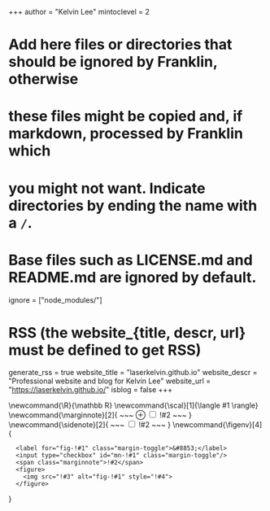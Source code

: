 <!--
Add here global page variables to use throughout your website.
-->
+++
author = "Kelvin Lee"
mintoclevel = 2

# Add here files or directories that should be ignored by Franklin, otherwise
# these files might be copied and, if markdown, processed by Franklin which
# you might not want. Indicate directories by ending the name with a `/`.
# Base files such as LICENSE.md and README.md are ignored by default.
ignore = ["node_modules/"]

# RSS (the website_{title, descr, url} must be defined to get RSS)
generate_rss = true
website_title = "laserkelvin.github.io"
website_descr = "Professional website and blog for Kelvin Lee"
website_url   = "https://laserkelvin.github.io/"
isblog = false
+++

<!--
Add here global latex commands to use throughout your pages.
-->
\newcommand{\R}{\mathbb R}
\newcommand{\scal}[1]{\langle #1 \rangle}
\newcommand{\marginnote}[2]{
    ~~~
    <label for="mn-!#1" class="margin-toggle">&#8853;</label>
    <input type="checkbox" id="mn-!#1" class="margin-toggle"/>
    <span class="marginnote">!#2</span>
    ~~~
}
\newcommand{\sidenote}[2]{
    ~~~
    <label for="sn-!#1" class="margin-toggle sidenote-number"></label>
    <input type="checkbox" id="mn-!#1" class="margin-toggle"/>
    <span class="sidenote" id="sn-!#1">!#2</span>
    ~~~
}
\newcommand{\figenv}[4]{
~~~
  <label for="fig-!#1" class="margin-toggle">&#8853;</label>
  <input type="checkbox" id="mn-!#1" class="margin-toggle"/>
  <span class="marginnote">!#2</span>
  <figure>
    <img src="!#3" alt="fig-!#1" style="!#4">
  </figure>
~~~
}
